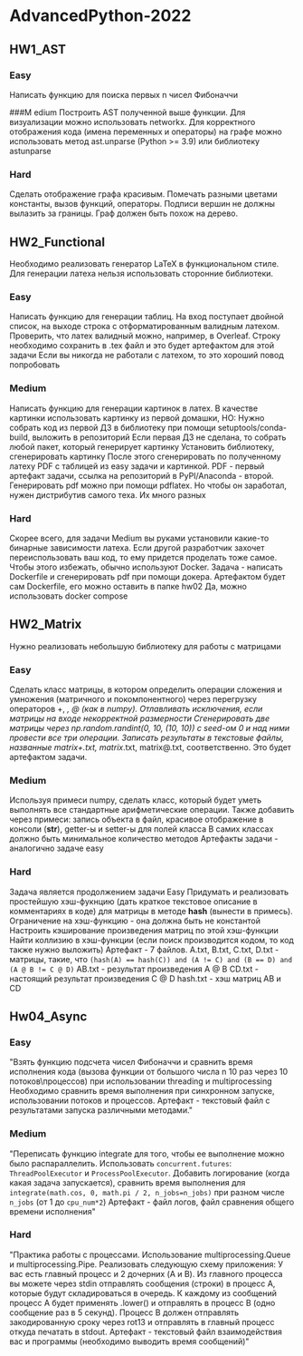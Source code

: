 # AdvancedPython-2022

## HW1_AST

### Easy
Написать функцию для поиска первых n чисел Фибоначчи

###M edium
Построить AST полученной выше функции. Для визуализации можно использовать networkx. Для корректного отображения кода (имена переменных и операторы) на графе можно использовать метод ast.unparse (Python >= 3.9) или библиотеку astunparse

### Hard
Сделать отображение графа красивым. Помечать разными цветами константы, вызов функций, операторы. Подписи вершин не должны вылазить за границы. Граф должен быть похож на дерево.


## HW2_Functional

Необходимо реализовать генератор LaTeX в функциональном стиле. Для генерации латеха нельзя использовать сторонние библиотеки.

### Easy
Написать функцию для генерации таблиц. На вход поступает двойной список, на выходе строка с отформатированным валидным латехом. Проверить, что латех валидный можно, например, в Overleaf.
Строку необходимо сохранить в .tex файл и это будет артефактом для этой задачи
Если вы никогда не работали с латехом, то это хороший повод попробовать

### Medium
Написать функцию для генерации картинок в латех.
В качестве картинки использовать картинку из первой домашки, НО:
Нужно собрать код из первой ДЗ в библиотеку при помощи setuptools/conda-build, выложить в репозиторий
Если первая ДЗ не сделана, то собрать любой пакет, который генерирует картинку
Установить библиотеку, сгенерировать картинку
После этого сгенерировать по полученному латеху PDF с таблицей из easy задачи и картинкой. PDF -  первый артефакт задачи, ссылка на репозиторий в PyPI/Anaconda - второй.
Генерировать pdf можно при помощи pdflatex. Но чтобы он заработал, нужен дистрибутив самого теха. Их много разных

### Hard
Скорее всего, для задачи Medium вы руками установили какие-то бинарные зависимости латеха. Если другой разработчик захочет переиспользовать ваш код, то ему придется проделать тоже самое. Чтобы этого избежать, обычно используют Docker. 
Задача - написать Dockerfile и сгенерировать pdf при помощи докера.
Артефактом будет сам Dockerfile, его можно оставить в папке hw02
Да, можно использовать docker compose



## HW2_Matrix

Нужно реализовать небольшую библиотеку для работы с матрицами

### Easy
Сделать класс матрицы, в котором определить операции сложения и умножения (матричного и покомпонентного) через перегрузку операторов +, *, @ (как в numpy). Отлавливать исключения, если матрицы на входе некорректной размерности
Сгенерировать две матрицы через np.random.randint(0, 10, (10, 10)) c seed-ом 0 и над ними провести все три операции. Записать результаты в текстовые файлы, названные matrix+.txt, matrix*.txt, matrix@.txt, соответственно. Это будет артефактом задачи.

### Medium
Используя примеси numpy, сделать класс, который будет уметь выполнять все стандартные арифметические операции.
Также добавить через примеси: запись объекта в файл, красивое отображение в консоли (__str__), getter-ы и setter-ы для полей класса
В самих классах должно быть минимальное количество методов
Артефакты задачи - аналогично задаче easy

### Hard
Задача является продолжением задачи Easy
Придумать и реализовать простейшую хэш-фукнцию (дать краткое текстовое описание в комментариях в коде) для матрицы  в методе __hash__ (вынести в примесь).
Ограничение на хэш-функцию - она должна быть не константой
Настроить кэширование произведения матриц по этой хэш-функции
Найти коллизию в хэш-функции (если поиск производится кодом, то код также нужно выложить)
Артефакт - 7 файлов.
A.txt, B.txt, C.txt, D.txt - матрицы, такие, что
```(hash(A) == hash(C)) and (A != C) and (B == D) and (A @ B != C @ D)```
AB.txt - результат произведения A @ B
CD.txt - настоящий результат произведения C @ D
hash.txt - хэш матриц AB и CD





## Hw04_Async

### Easy
"Взять функцию подсчета чисел Фибоначчи и сравнить время исполнения кода (вызова функции от большого числа n 10 раз через 10 потоков\процессов) при использовании threading и multiprocessing
Необходимо сравнить время выполнения при синхронном запуске, использовании потоков и процессов. 
Артефакт - текстовый файл с результатами запуска различными методами."

### Medium 
"Переписать функцию integrate для того, чтобы ее выполнение можно было распараллелить. Иcпользовать `concurrent.futures`: `ThreadPoolExecutor` и `ProcessPoolExecutor`.  Добавить логирование (когда какая задача запускается), сравнить время выполнения для `integrate(math.cos, 0, math.pi / 2, n_jobs=n_jobs)` при разном числе `n_jobs` (от 1 до `cpu_num*2`)
Артефакт - файл логов, файл сравнения общего времени исполнения"

### Hard
"Практика работы с процессами. Использование multiprocessing.Queue и multiprocessing.Pipe. Реализовать следующую схему приложения:
У вас есть главный процесс и 2 дочерних (A и B). Из главного процесса вы можете через stdin отправлять сообщения (строки) в процесс A, которые будут складироваться в очередь. К каждому из сообщений процесс A будет применять .lower() и отправлять в процесс B (одно сообщение раз в 5 секунд). Процесс B должен отправлять закодированную сроку через rot13 и отправлять в главный процесс откуда печатать в stdout.
Артефакт - текстовый файл взаимодействия вас и программы (необходимо выводить время сообщений)"
